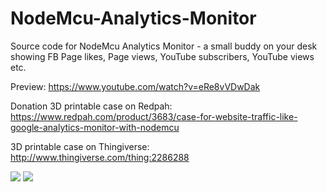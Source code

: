 # NodeMcu-Analytics-Monitor
Source code for NodeMcu Analytics Monitor - a small buddy on your desk showing FB Page likes, Page views, YouTube subscribers, YouTube views etc.

Preview:
https://www.youtube.com/watch?v=eRe8vVDwDak

Donation 3D printable case on Redpah:
https://www.redpah.com/product/3683/case-for-website-traffic-like-google-analytics-monitor-with-nodemcu

3D printable case on Thingiverse:
http://www.thingiverse.com/thing:2286288

<img src="https://alojzjakob.github.io/NodeMcu-Analytics-Monitor/images/monitor.jpg">
<img src="https://alojzjakob.github.io/NodeMcu-Analytics-Monitor/images/monitor2.jpg">

